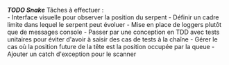 *************TODO Snake*************
Tâches à effectuer :  
	- Interface visuelle pour observer la position du serpent
	- Définir un cadre limite dans lequel le serpent peut évoluer
	- Mise en place de loggers plutôt que de messages console
	- Passer par une conception en TDD avec tests unitaires pour éviter d'avoir à saisir des cas de tests à la chaîne
	- Gérer le cas où la position future de la tête est la position occupée par la queue 
	- Ajouter un catch d'exception pour le scanner